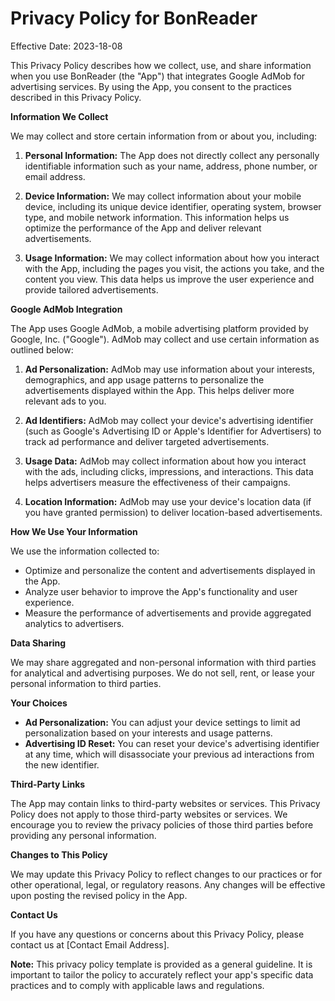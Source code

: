 # Privacy Policy for BonReader

Effective Date: 2023-18-08

This Privacy Policy describes how we collect, use, and share information when you use BonReader (the "App") that integrates Google AdMob for advertising services. By using the App, you consent to the practices described in this Privacy Policy.

**Information We Collect**

We may collect and store certain information from or about you, including:

1. **Personal Information:** The App does not directly collect any personally identifiable information such as your name, address, phone number, or email address.

2. **Device Information:** We may collect information about your mobile device, including its unique device identifier, operating system, browser type, and mobile network information. This information helps us optimize the performance of the App and deliver relevant advertisements.

3. **Usage Information:** We may collect information about how you interact with the App, including the pages you visit, the actions you take, and the content you view. This data helps us improve the user experience and provide tailored advertisements.

**Google AdMob Integration**

The App uses Google AdMob, a mobile advertising platform provided by Google, Inc. ("Google"). AdMob may collect and use certain information as outlined below:

1. **Ad Personalization:** AdMob may use information about your interests, demographics, and app usage patterns to personalize the advertisements displayed within the App. This helps deliver more relevant ads to you.

2. **Ad Identifiers:** AdMob may collect your device's advertising identifier (such as Google's Advertising ID or Apple's Identifier for Advertisers) to track ad performance and deliver targeted advertisements.

3. **Usage Data:** AdMob may collect information about how you interact with the ads, including clicks, impressions, and interactions. This data helps advertisers measure the effectiveness of their campaigns.

4. **Location Information:** AdMob may use your device's location data (if you have granted permission) to deliver location-based advertisements.

**How We Use Your Information**

We use the information collected to:

- Optimize and personalize the content and advertisements displayed in the App.
- Analyze user behavior to improve the App's functionality and user experience.
- Measure the performance of advertisements and provide aggregated analytics to advertisers.

**Data Sharing**

We may share aggregated and non-personal information with third parties for analytical and advertising purposes. We do not sell, rent, or lease your personal information to third parties.

**Your Choices**

- **Ad Personalization:** You can adjust your device settings to limit ad personalization based on your interests and usage patterns.
- **Advertising ID Reset:** You can reset your device's advertising identifier at any time, which will disassociate your previous ad interactions from the new identifier.

**Third-Party Links**

The App may contain links to third-party websites or services. This Privacy Policy does not apply to those third-party websites or services. We encourage you to review the privacy policies of those third parties before providing any personal information.

**Changes to This Policy**

We may update this Privacy Policy to reflect changes to our practices or for other operational, legal, or regulatory reasons. Any changes will be effective upon posting the revised policy in the App.

**Contact Us**

If you have any questions or concerns about this Privacy Policy, please contact us at [Contact Email Address].

**Note:** This privacy policy template is provided as a general guideline. It is important to tailor the policy to accurately reflect your app's specific data practices and to comply with applicable laws and regulations.